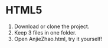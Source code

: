 # HTML5
1. Download or clone the project.
2. Keep 3 files in one folder.
3. Open AnjieZhao.html, try it yourself!
